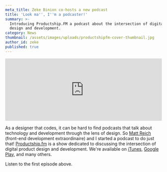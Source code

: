 ```yaml
---
meta_title: Zeke Binion co-hosts a new podcast
title: 'Look ma'', I''m a podcaster!'
summary: >-
  Introducing Productship.FM a podcast about the intersection of digital product
  design and development.
category: News
thumbnail: /assets/images/uploads/productshipfm-cover-thumbnail.jpg
author_id: zeke
published: true
---
```

<iframe frameborder='0' height='200px' scrolling='no' seamless src='https://embed.simplecast.com/e75df861?color=f5f5f5' width='100%'></iframe>

As a designer that codes, it can be hard to find podcasts that talk about technology and development through the lens of design. So [Matt Reich](https://mattreich.net/) (front-end development extraordinaire) and I started a podcast to do just that! [Productship.fm](http://www.productship.fm/) is a show dedicated to discussing the intersection of digital product design and development. We're available on [iTunes](https://itunes.apple.com/us/podcast/productship-fm/id1341515784), [Google Play](https://play.google.com/music/listen?u=0#/ps/I77cjhudcq5zbcntrxyqzq5ychu), and many others.

Listen to the first episode above.
